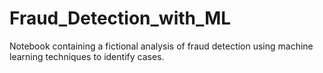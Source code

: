 # Fraud_Detection_with_ML
Notebook containing a fictional analysis of fraud detection using machine learning techniques to identify cases.
